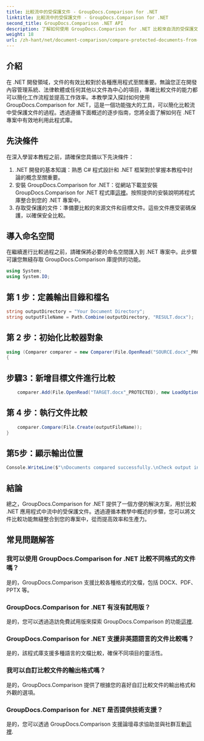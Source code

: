 ```yaml
---
title: 比較流中的受保護文件 - GroupDocs.Comparison for .NET
linktitle: 比較流中的受保護文件 - GroupDocs.Comparison for .NET
second_title: GroupDocs.Comparison .NET API
description: 了解如何使用 GroupDocs.Comparison for .NET 比較來自流的受保護文件。輕鬆簡化您的文件比較流程。
weight: 18
url: /zh-hant/net/document-comparison/compare-protected-documents-from-stream/
---
```

## 介紹
在 .NET 開發領域，文件的有效比較對於各種應用程式至關重要。無論您正在開發內容管理系統、法律軟體或任何其他以文件為中心的項目，準確比較文件的能力都可以簡化工作流程並提高工作效率。本教學深入探討如何使用 GroupDocs.Comparison for .NET，這是一個功能強大的工具，可以簡化比較流中受保護文件的過程。透過遵循下面概述的逐步指南，您將全面了解如何在 .NET 專案中有效地利用此程式庫。
## 先決條件
在深入學習本教程之前，請確保您具備以下先決條件：
1. .NET 開發的基本知識：熟悉 C# 程式設計和 .NET 框架對於掌握本教程中討論的概念至關重要。
2. 安裝 GroupDocs.Comparison for .NET：從網站下載並安裝 GroupDocs.Comparison for .NET 程式庫[這裡](https://releases.groupdocs.com/comparison/net/)。按照提供的安裝說明將程式庫整合到您的 .NET 專案中。
3. 存取受保護的文件：準備要比較的來源文件和目標文件。這些文件應受密碼保護，以確保安全比較。

## 導入命名空間
在繼續進行比較過程之前，請確保將必要的命名空間匯入到 .NET 專案中。此步驟可讓您無縫存取 GroupDocs.Comparison 庫提供的功能。

```csharp
using System;
using System.IO;
```

## 第 1 步：定義輸出目錄和檔名
```csharp
string outputDirectory = "Your Document Directory";
string outputFileName = Path.Combine(outputDirectory, "RESULT.docx");
```
## 第 2 步：初始化比較器對象
```csharp
using (Comparer comparer = new Comparer(File.OpenRead("SOURCE.docx"_PROTECTED), new LoadOptions() { Password = "1234" }))
{
```
## 步驟3：新增目標文件進行比較
```csharp
    comparer.Add(File.OpenRead("TARGET.docx"_PROTECTED), new LoadOptions() { Password = "5678" });
```
## 第 4 步：執行文件比較
```csharp
    comparer.Compare(File.Create(outputFileName));
}
```
## 第5步：顯示輸出位置
```csharp
Console.WriteLine($"\nDocuments compared successfully.\nCheck output in {Directory.GetCurrentDirectory()}.");
```

## 結論
總之，GroupDocs.Comparison for .NET 提供了一個方便的解決方案，用於比較 .NET 應用程式中流中的受保護文件。透過遵循本教學中概述的步驟，您可以將文件比較功能無縫整合到您的專案中，從而提高效率和生產力。
## 常見問題解答
### 我可以使用 GroupDocs.Comparison for .NET 比較不同格式的文件嗎？
是的，GroupDocs.Comparison 支援比較各種格式的文檔，包括 DOCX、PDF、PPTX 等。
### GroupDocs.Comparison for .NET 有沒有試用版？
是的，您可以透過造訪免費試用版來探索 GroupDocs.Comparison 的功能[這裡](https://releases.groupdocs.com/).
### GroupDocs.Comparison for .NET 支援非英語語言的文件比較嗎？
是的，該程式庫支援多種語言的文檔比較，確保不同項目的靈活性。
### 我可以自訂比較文件的輸出格式嗎？
是的，GroupDocs.Comparison 提供了根據您的喜好自訂比較文件的輸出格式和外觀的選項。
### GroupDocs.Comparison for .NET 是否提供技術支援？
是的，您可以透過 GroupDocs.Comparison 支援論壇尋求協助並與社群互動[這裡](https://forum.groupdocs.com/c/comparison/12).